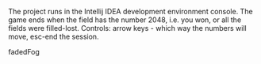 The project runs in the Intellij IDEA development environment console. The game ends when the field has the number 2048, i.e. you won, or all the fields were filled-lost.
Controls: arrow keys - which way the numbers will move, esc-end the session.



fadedFog